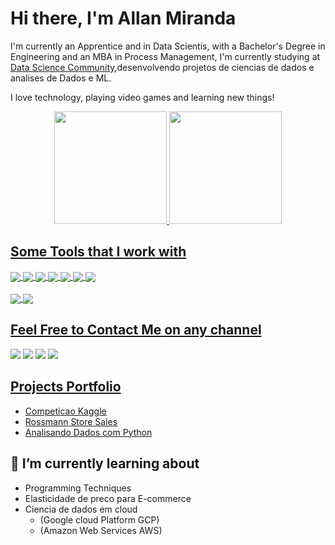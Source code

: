 # Hi there, I'm Allan Miranda

I'm currently an Apprentice and in Data Scientis, with a Bachelor's Degree in Engineering and an MBA in Process Management, I'm currently studying at [Data Science Community](https://www.comunidadedatascience.com/),desenvolvendo projetos de ciencias de dados e analises de Dados e ML.

I love technology, playing video games and learning new things!

 <div align="center">
   <a href="https://github.com/HallanMiranda">
   <img height="180em" src="https://github-readme-stats.vercel.app/api?username=HallanMiranda&show_icons=true&theme=dark&include_all_commits=true&count_private=true"/>
   <img height="180em" src="https://github-readme-stats.vercel.app/api/top-langs/?username=HallanMiranda&layout=compact&langs_count=7&theme=dark"/>
 </div>
  
  ## Some Tools that I work with
  <!-- Tools  -->
  <div style="display: inline_block">
    <img align="center" src="https://img.shields.io/badge/Python-14354C?style=for-the-badge&logo=python&logoColor=white" />
    <img align="center" src="https://img.shields.io/badge/HTML5-E34F26?style=for-the-badge&logo=html5&logoColor=white" />
    <img align="center" src="https://img.shields.io/badge/Jupyter-F37626.svg?&style=for-the-badge&logo=Jupyter&logoColor=white" />
    <img align="center" src="https://img.shields.io/badge/Pandas-2C2D72?style=for-the-badge&logo=pandas&logoColor=white" />
    <img align="center" src="https://img.shields.io/badge/scikit_learn-F7931E?style=for-the-badge&logo=scikit-learn&logoColor=white" />
    <img align="center" src="https://img.shields.io/badge/Streamlit-FF4B4B?style=for-the-badge&logo=Streamlit&logoColor=white" />
    <img align="center" src="https://img.shields.io/badge/conda-342B029.svg?&style=for-the-badge&logo=anaconda&logoColor=white" />
  </div>
  <br />
  <div>
    <img align="center" src="https://img.shields.io/badge/MySQL-005C84?style=for-the-badge&logo=mysql&logoColor=white" />
    <img align="center" src="https://img.shields.io/badge/SQLite-07405E?style=for-the-badge&logo=sqlite&logoColor=white" />
  </div>

  ## Feel Free to Contact Me on any channel
<div> 
   <a href="https://instagram.com" target="_blank"><img src="https://img.shields.io/badge/-Instagram-%23E4405F?style=for-the-badge&logo=instagram&logoColor=white" target="_blank"></a>
  	<a href="https://discord.com/channels/1095518178261610506/1095518178718777497" target="_blank"><img src="https://img.shields.io/badge/Discord-7289DA?style=for-the-badge&logo=discord&logoColor=white" target="_blank"></a> 
   <a href = "mailto:hallanmiranda23@gmail.com"><img src="https://img.shields.io/badge/-Gmail-%23333?style=for-the-badge&logo=gmail&logoColor=white" target="_blank"></a>
   <a href="https://www.linkedin.com/in/allan-01-45875016a" target="_blank"><img src="https://img.shields.io/badge/-LinkedIn-%230077B5?style=for-the-badge&logo=linkedin&logoColor=white" target="_blank"></a> 

 </div>

 
<h2><a target="_blank" href="https://github.com/HallanMiranda/portfolio_projetos.git">Projects Portfolio</a></h2>

  * [Competicao Kaggle](https://github.com/HallanMiranda/Rede-Hoteleira-Projeto_Classificacao.git)
  * [Rossmann Store Sales](https://github.com/HallanMiranda/pa003-Rossman.git)
  * [Analisando Dados com Python](https://github.com/HallanMiranda/fast-food-company-Analisando_dados.git)

## 📖 I’m currently learning about
  
  * Programming Techniques
  * Elasticidade de preco para E-commerce
  * Ciencia de dados em cloud
    - (Google cloud Platform GCP) 
    - (Amazon Web Services AWS)
   

